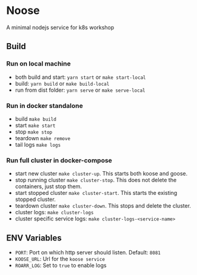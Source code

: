 # Noose
A minimal nodejs service for k8s workshop

## Build
### Run on local machine
- both build and start: `yarn start` or `make start-local`
- build: `yarn build` or `make build-local`
- run from dist folder: `yarn serve` or `make serve-local`

### Run in docker standalone
- build `make build`
- start `make start`
- stop `make stop`
- teardown `make remove`
- tail logs `make logs`

### Run full cluster in docker-compose
- start new cluster `make cluster-up`. This starts both koose and goose.
- stop running cluster `make cluster-stop`. This does not delete the containers, just stop them.
- start stopped cluster `make cluster-start`. This starts the existing stopped cluster.
- teardown cluster `make cluster-down`. This stops and delete the cluster.
- cluster logs: `make cluster-logs`
- cluster specific service logs: `make cluster-logs-<service-name>`

## ENV Variables
- `PORT`: Port on which http server should listen. Default: `8081`
- `KOOSE_URL`: Url for the `koose service`
- `ROARR_LOG`: Set to `true` to enable logs
